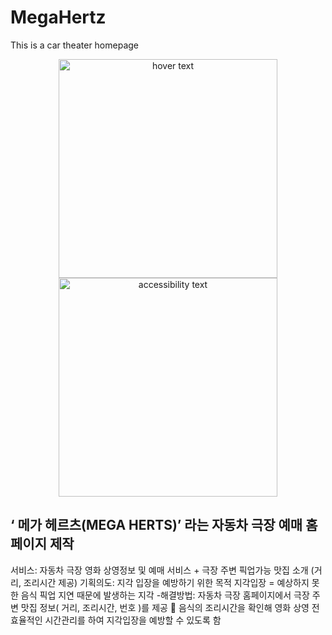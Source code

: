 # MegaHertz
This is a car theater homepage

<p align="center">
  <img src="your_relative_path_here" width="350" title="hover text">
  <img src="your_relative_path_here_number_2_large_name" width="350" alt="accessibility text">
</p>


## ‘ 메가 헤르츠(MEGA HERTS)’ 라는 자동차 극장 예매 홈페이지 제작
서비스: 자동차 극장 영화 상영정보 및 예매 서비스 + 극장 주변 픽업가능 맛집 소개 (거리, 조리시간 제공)
기획의도: 지각 입장을 예방하기 위한 목적
                 지각입장 = 예상하지 못한 음식 픽업 지연 때문에 발생하는 지각 
-해결방법: 자동차 극장 홈페이지에서 극장 주변 맛집 정보( 거리, 조리시간, 번호 )를 제공
                                   음식의 조리시간을 확인해 영화 상영 전 효율적인 시간관리를 하여 
                                      지각입장을 예방할 수 있도록 함

